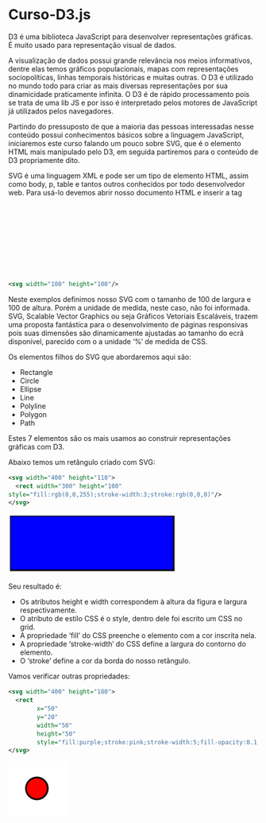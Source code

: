 # Curso-D3.js

D3 é uma biblioteca JavaScript para desenvolver representações gráficas. É muito usado para representação visual de dados.

A visualização de dados possui grande relevância nos meios informativos, dentre elas temos gráficos populacionais, mapas com representações sociopolíticas, linhas temporais históricas e muitas outras. O D3 é utilizado no mundo todo para criar as mais diversas representações por sua dinamicidade praticamente infinita. O D3 é de rápido processamento pois se trata de uma lib JS e por isso é interpretado pelos motores de JavaScript já utilizados pelos navegadores. 

Partindo do pressuposto de que a maioria das pessoas interessadas nesse conteúdo possui conhecimentos básicos sobre a linguagem JavaScript, iniciaremos este curso falando um pouco sobre SVG, que é o elemento HTML mais manipulado pelo D3, em seguida partiremos para o conteúdo de D3 propriamente dito.

SVG é uma linguagem XML e pode ser um tipo de elemento HTML, assim como body, p, table e tantos outros conhecidos por todo desenvolvedor web. Para usá-lo devemos abrir nosso documento HTML e inserir a tag <svg> dessa forma:
  
```xml
<svg width="100" height="100"/>
```

Neste exemplos definimos nosso SVG com o tamanho de 100 de largura e 100 de altura. Porém a unidade de medida, neste caso, não foi informada. 
SVG, Scalable Vector Graphics ou seja Gráficos Vetoriais Escaláveis, trazem uma proposta fantástica para o desenvolvimento de páginas responsivas pois suas dimensões são dinamicamente ajustadas ao tamanho do ecrã disponível, parecido com o a unidade ‘%’ de medida de CSS.

Os elementos filhos do SVG que abordaremos aqui são:

* Rectangle <rect>
* Circle <circle>
* Ellipse <ellipse>
* Line <line>
* Polyline <polyline>
* Polygon <polygon>
* Path <path>
  
Estes 7 elementos são os mais usamos ao construir representações gráficas com D3.

Abaixo temos um retângulo criado com SVG:

```xml
<svg width="400" height="110">
  <rect width="300" height="100"
style="fill:rgb(0,0,255);stroke-width:3;stroke:rgb(0,0,0)"/>
</svg>
```

![Test Image 2](https://github.com/RafaeloDuarte/Curso-D3.js/blob/master/assets/rect01.PNG)

Seu resultado é:

* Os atributos height e width correspondem à altura da figura e largura respectivamente.
* O atributo de estilo CSS é o style, dentro dele foi escrito um CSS no grid.
* A propriedade ‘fill’ do CSS preenche o elemento com a cor inscrita nela.
* A propriedade ‘stroke-width’ do CSS define a largura do contorno do elemento.
* O ‘stroke’ define a cor da borda do nosso retângulo.

Vamos verificar outras propriedades:

```xml
<svg width="400" height="180">
  <rect 
        x="50" 
        y="20" 
        width="50" 
        height="50" 
        style="fill:purple;stroke:pink;stroke-width:5;fill-opacity:0.1;stroke-opacity:0.9" />
</svg>
```
![Test Image 2](https://github.com/RafaeloDuarte/Curso-D3.js/blob/master/assets/circle01.PNG)
